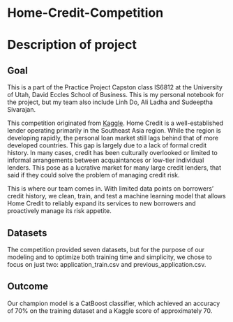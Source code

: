 # Home-Credit-Competition

# Description of project
## Goal
This is a part of the Practice Project Capston class IS6812 at the University of Utah, David Eccles School of Business. This is my personal notebook for the project, but my team also include Linh Do, Ali Ladha and Sudeeptha Sivarajan. 

This competition originated from [Kaggle](https://www.kaggle.com/competitions/home-credit-default-risk/data). Home Credit is a well-established lender operating primarily in the Southeast Asia region. While the region is developing rapidly, the personal loan market still lags behind that of more developed countries. This gap is largely due to a lack of formal credit history. In many cases, credit has been culturally overlooked or limited to informal arrangements between acquaintances or low-tier individual lenders. This pose as a lucrative market for many large credit lenders, that said if they could solve the problem of managing credit risk.

This is where our team comes in. With limited data points on borrowers’ credit history, we clean, train, and test a machine learning model that allows Home Credit to reliably expand its services to new borrowers and proactively manage its risk appetite.

## Datasets
The competition provided seven datasets, but for the purpose of our modeling and to optimize both training time and simplicity, we chose to focus on just two: application_train.csv and previous_application.csv.

## Outcome
Our champion model is a CatBoost classifier, which achieved an accuracy of 70% on the training dataset and a Kaggle score of approximately 70.

